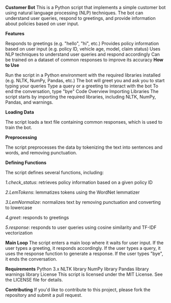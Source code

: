 **Customer Bot**
This is a Python script that implements a simple customer bot using natural language processing (NLP) techniques. The bot can understand user queries, respond to greetings, and provide information about policies based on user input.

**Features**

Responds to greetings (e.g. "hello", "hi", etc.)
Provides policy information based on user input (e.g. policy ID, vehicle age, model, claim status)
Uses NLP techniques to understand user queries and respond accordingly
Can be trained on a dataset of common responses to improve its accuracy
**How to Use**


Run the script in a Python environment with the required libraries installed (e.g. NLTK, NumPy, Pandas, etc.)
The bot will greet you and ask you to start typing your queries
Type a query or a greeting to interact with the bot
To end the conversation, type "bye"
Code Overview
Importing Libraries
The script starts by importing the required libraries, including NLTK, NumPy, Pandas, and warnings.

**Loading Data**


The script loads a text file containing common responses, which is used to train the bot.

**Preprocessing**


The script preprocesses the data by tokenizing the text into sentences and words, and removing punctuation.

**Defining Functions**

The script defines several functions, including:

*1.check_status*:  retrieves policy information based on a given policy ID

*2.LemTokens*:  lemmatizes tokens using the WordNet lemmatizer

*3.LemNormalize*:  normalizes text by removing punctuation and converting to lowercase

*4.greet*:  responds to greetings

*5.response*:  responds to user queries using cosine similarity and TF-IDF vectorization

**Main Loop**
The script enters a main loop where it waits for user input. If the user types a greeting, it responds accordingly. If the user types a query, it uses the response function to generate a response. If the user types "bye", it ends the conversation.

**Requirements**
Python 3.x
NLTK library
NumPy library
Pandas library
warnings library
License
This script is licensed under the MIT License. See the LICENSE file for details.

**Contributing**
If you'd like to contribute to this project, please fork the repository and submit a pull request.





